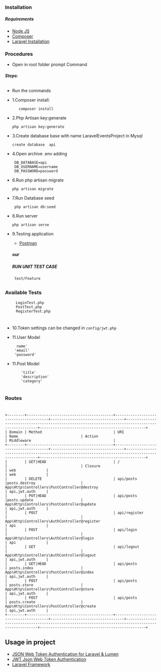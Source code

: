 ### Installation
   
   ##### Requirements
* [Node JS](https://nodejs.org/en/download/)  
* [Composer](https://getcomposer.org/)
* [Laravel Installation](https://laravel.com/docs/6.x#installation)


### Procedures

   * Open in root folder prompt Command 
  ###### **Steps**:
  * Run the commands 
  * 1.Composer install:
 
       ```
          composer install
       ```
   
   * 2.Php Artisan key:generate
     ```
     php artisan key:generate
     ```
   * 3.Create database base with name LaravelEventsProject in Mysql
      ```
      create database  api
      ```
      
   * 4.Open archive .env adding
       ```
        DB_DATABASE=api
        DB_USERNAME=username
        DB_PASSWORD=password
       ```
   * 6.Run php artisan migrate
      ```
      php artisan migrate
      ```
   * 7.Run Database seed 
     ```
      php artisan db:seed
     ```
      
   * 8.Run server
     ```
     php artisan serve
     ```
     
   * 9.Testing application
        * [Postman](https://www.getpostman.com/)
     ##### our
        
      ##### RUN UNIT TEST CASE
      `` test/Feature``
 ##
     
   ### Available Tests
         LoginTest.php
         PostTest.php
         RegisterTest.php
           

 
  #
  
      
  
  * 10.Token settings can be changed in ``config/jwt.php``
  
  * 11.User Model
      ```
        name'
       'email' 
       'password'
      ```
    
  * 11.Post Model
       ```
           'title'
           'description'
           'category'
       ```
#    
  ### Routes
#
  ```
  +--------+----------------------------------------+---------------------------------------+----------------------------------+---------------------------------------------------------------------------------------------------+-------------------------------------------------+
  | Domain | Method                                 | URI                                   | Name                             | Action                                                                                            | Middleware                                      |
  +--------+----------------------------------------+---------------------------------------+----------------------------------+---------------------------------------------------------------------------------------------------+-------------------------------------------------+
  |        | GET|HEAD                               | /                                     |                                  | Closure                                                                                           | web              |                                                                              | web              |                              
  |        | DELETE                                 | api/posts                             |posts.destroy                     | App\Http\Controllers\PostController@destroy                                                       | api,jwt.auth     |
  |        | PUT|HEAD                               | api/posts                             |posts.update                      | App\Http\Controllers\PostController@update                                                        | api,jwt.auth     |
  |        | POST                                   | api/register                          |                                  | App\Http\Controllers\AuthController@register                                                      | api              |
  |        | POST                                   | api/login                             |                                  | App\Http\Controllers\AuthController@login                                                         | api              |
  |        | GET                                    | api/logout                            |                                  | App\Http\Controllers\AuthController@logout                                                        | api,jwt.auth     |
  |        | GET|HEAD                               | api/posts                             | posts.index                      | App\Http\Controllers\PostController@index                                                         | api,jwt.auth     |
  |        | POST                                   | api/posts                             | posts.store                      | App\Http\Controllers\PostController@store                                                         | api,jwt.auth     |
  |        | POST                                   | api/posts                             | posts.create                     | App\Http\Controllers\PostController@create                                                        | api,jwt.auth     |
  +--------+----------------------------------------+---------------------------------------+----------------------------------+---------------------------------------------------------------------------------------------------+-------------------------------------------------+
  ```
   
  
  
  ## Usage in project 
  
  * [JSON Web Token Authentication for Laravel & Lumen](https://github.com/tymondesigns/jwt-auth)
  * [JWT Json Web Token Authentication](https://jwt.io/)
  * [Laravel Framework](https://laravel.com)
   
